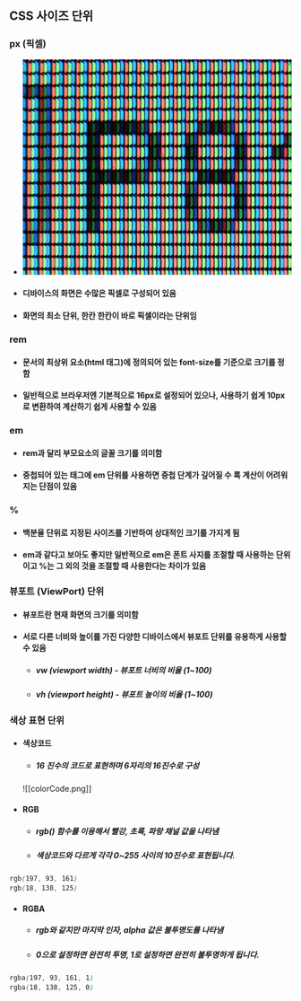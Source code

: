 ## CSS 사이즈 단위

### px (픽셀)
- ![픽셀](./images/pixel.png)
- #### 디바이스의 화면은 수많은 픽셀로 구성되어 있음
- #### 화면의 최소 단위, 한칸 한칸이 바로 픽셀이라는 단위임

### rem
- #### 문서의 최상위 요소(html 태그)에 정의되어 있는 font-size를 기준으로 크기를 정함
- #### 일반적으로 브라우저엔 기본적으로 16px로 설정되어 있으나, 사용하기 쉽게 10px로 변환하여 계산하기 쉽게 사용할 수 있음


### em
- #### rem과 달리 부모요소의 글꼴 크기를 의미함
- #### 중첩되어 있는 태그에 em 단위를 사용하면 중첩 단계가 깊어질 수 록 계산이 어려워지는 단점이 있음


### %
- #### 백분율 단위로 지정된 사이즈를 기반하여 상대적인 크기를 가지게 됨
- #### em과 같다고 보아도 좋지만 일반적으로 em은 폰트 사지를 조절할 때 사용하는 단위이고 %는 그 외의 것을 조절할 때 사용한다는 차이가 있음

### 뷰포트 (ViewPort) 단위
- #### 뷰포트란 현재 화면의 크기를 의미함
- #### 서로 다른 너비와 높이를 가진 다양한 디바이스에서 뷰포트 단위를 유용하게 사용할 수 있음
	- ##### vw (viewport width) - 뷰포트 너비의 비율 (1~100)
	- ##### vh (viewport height) - 뷰포트 높이의 비율 (1~100)


### 색상 표현 단위
- #### 색상코드
	- ##### 16 진수의 코드로 표현하며 6자리의 16진수로 구성
	 ![[colorCode.png]]

- #### RGB
	- ##### rgb() 함수를 이용해서 빨강, 초록, 파랑 채널 값을 나타냄
	- ##### 색상코드와 다르게 각각 0~255 사이의 10진수로 표현됩니다.
```CSS
rgb(197, 93, 161)
rgb(18, 138, 125)
```

- #### RGBA
	- ##### rgb와 같지만 마지막 인자, alpha 값은 불투명도를 나타냄
	- ##### 0으로 설정하면 완전히 투명, 1로 설정하면 완전히 불투명하게 됩니다.
```CSS
rgba(197, 93, 161, 1)
rgba(18, 138, 125, 0)
```